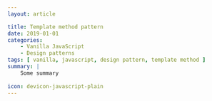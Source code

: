 ```yaml
---
layout: article

title: Template method pattern
date: 2019-01-01
categories:
    - Vanilla JavaScript
    - Design patterns
tags: [ vanilla, javascript, design pattern, template method ]
summary: |
    Some summary
    
icon: devicon-javascript-plain
---
```

